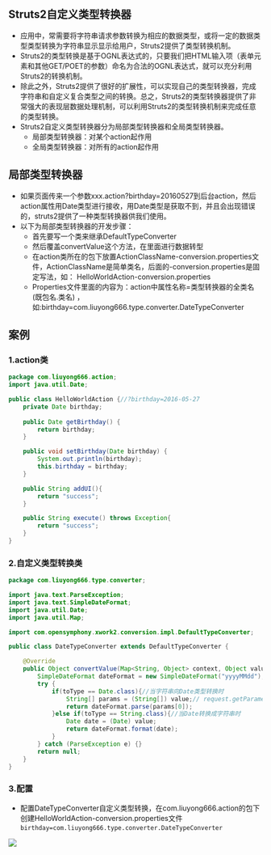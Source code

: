 ## Struts2自定义类型转换器
- 应用中，常需要将字符串请求参数转换为相应的数据类型，或将一定的数据类型类型转换为字符串显示显示给用户，Struts2提供了类型转换机制。 
- Struts2的类型转换是基于OGNL表达式的，只要我们把HTML输入项（表单元素和其他GET/POET的参数）命名为合法的OGNL表达式，就可以充分利用Struts2的转换机制。 
- 除此之外，Struts2提供了很好的扩展性，可以实现自己的类型转换器，完成字符串和自定义复合类型之间的转换。总之，Struts2的类型转换器提供了非常强大的表现层数据处理机制，可以利用Struts2的类型转换机制来完成任意的类型转换。
- Struts2自定义类型转换器分为局部类型转换器和全局类型转换器。
	- 局部类型转换器：对某个action起作用
	- 全局类型转换器：对所有的action起作用

## 局部类型转换器
- 如果页面传来一个参数xxx.action?birthday=20160527到后台action，然后action属性用Date类型进行接收，用Date类型是获取不到，并且会出现错误的，struts2提供了一种类型转换器供我们使用。 
- 以下为局部类型转换器的开发步骤： 
	- 首先要写一个类来继承DefaultTypeConverter
	- 然后覆盖convertValue这个方法，在里面进行数据转型
	- 在action类所在的包下放置ActionClassName-conversion.properties文件，ActionClassName是简单类名，后面的-conversion.properties是固定写法，如： HelloWorldAction-conversion.properties
	- Properties文件里面的内容为：action中属性名称=类型转换器的全类名(既包名.类名) ，如:birthday=com.liuyong666.type.converter.DateTypeConverter



## 案例

### 1.action类
```java
package com.liuyong666.action;
import java.util.Date;

public class HelloWorldAction {//?birthday=2016-05-27
	private Date birthday;
	
	public Date getBirthday() {
		return birthday;
	}

	public void setBirthday(Date birthday) {
		System.out.println(birthday);
		this.birthday = birthday;
	}

	public String addUI(){
		return "success";
	}

	public String execute() throws Exception{
		return "success";
	}
}
```



### 2.自定义类型转换类

```java
package com.liuyong666.type.converter;

import java.text.ParseException;
import java.text.SimpleDateFormat;
import java.util.Date;
import java.util.Map;

import com.opensymphony.xwork2.conversion.impl.DefaultTypeConverter;

public class DateTypeConverter extends DefaultTypeConverter {

	@Override
	public Object convertValue(Map<String, Object> context, Object value, Class toType) {
		SimpleDateFormat dateFormat = new SimpleDateFormat("yyyyMMdd");
		try { 
			if(toType == Date.class){//当字符串向Date类型转换时
				String[] params = (String[]) value;// request.getParameterValues() 
				return dateFormat.parse(params[0]);
			}else if(toType == String.class){//当Date转换成字符串时
				Date date = (Date) value;
				return dateFormat.format(date);
			}
		} catch (ParseException e) {}
		return null;
	}
}
```



### 3.配置

- 配置DateTypeConverter自定义类型转换，在com.liuyong666.action的包下创建HelloWorldAction-conversion.properties文件
```birthday=com.liuyong666.type.converter.DateTypeConverter```



![](https://cdn.jsdelivr.net/gh/huayonglun/cdn_image001@0.03029291122/gh_pic.png)

